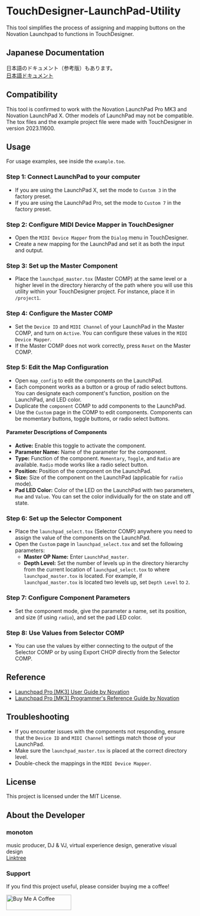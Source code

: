 # TouchDesigner-LaunchPad-Utility

This tool simplifies the process of assigning and mapping buttons on the Novation Launchpad to functions in TouchDesigner.

## Japanese Documentation
日本語のドキュメント（参考版）もあります。  
[日本語ドキュメント](README_JP.md)

## Compatibility
This tool is confirmed to work with the Novation LaunchPad Pro MK3 and Novation LaunchPad X. Other models of LaunchPad may not be compatible.
The tox files and the example project file were made with TouchDesigner in version 2023.11600.

## Usage
For usage examples, see inside the `example.toe`.

### Step 1: Connect LaunchPad to your computer
- If you are using the LaunchPad X, set the mode to `Custom 3` in the factory preset.
- If you are using the LaunchPad Pro, set the mode to `Custom 7` in the factory preset.

### Step 2: Configure MIDI Device Mapper in TouchDesigner
- Open the `MIDI Device Mapper` from the `Dialog` menu in TouchDesigner.
- Create a new mapping for the LaunchPad and set it as both the input and output.

### Step 3: Set up the Master Component
- Place the `launchpad_master.tox` (Master COMP) at the same level or a higher level in the directory hierarchy of the path where you will use this utility within your TouchDesigner project. For instance, place it in `/project1`.

### Step 4: Configure the Master COMP
- Set the `Device ID` and `MIDI Channel` of your LaunchPad in the Master COMP, and turn on `Active`. You can configure these values in the `MIDI Device Mapper`.
- If the Master COMP does not work correctly, press `Reset` on the Master COMP.

### Step 5: Edit the Map Configuration
- Open `map_config` to edit the components on the LaunchPad.
- Each component works as a button or a group of radio select buttons. You can designate each component's function, position on the LaunchPad, and LED color.
- Duplicate the `component` COMP to add components to the LaunchPad.
- Use the `Custom` page in the COMP to edit components. Components can be momentary buttons, toggle buttons, or radio select buttons.

#### Parameter Descriptions of Components
- **Active:** Enable this toggle to activate the component.
- **Parameter Name:** Name of the parameter for the component.
- **Type:** Function of the component. `Momentary`, `Toggle`, and `Radio` are available. `Radio` mode works like a radio select button.
- **Position:** Position of the component on the LaunchPad.
- **Size:** Size of the component on the LaunchPad (applicable for `radio` mode).
- **Pad LED Color:** Color of the LED on the LaunchPad with two parameters, `Hue` and `Value`. You can set the color individually for the on state and off state.

### Step 6: Set up the Selector Component
- Place the `launchpad_select.tox` (Selector COMP) anywhere you need to assign the value of the components on the LaunchPad.
- Open the `Custom` page in `launchpad_select.tox` and set the following parameters:
    - **Master OP Name:** Enter `LaunchPad_master`.
    - **Depth Level:** Set the number of levels up in the directory hierarchy from the current location of `launchpad_select.tox` to where `launchpad_master.tox` is located. For example, if `launchpad_master.tox` is located two levels up, set `Depth Level` to `2`.

### Step 7: Configure Component Parameters
- Set the component mode, give the parameter a name, set its position, and size (if using `radio`), and set the pad LED color.

### Step 8: Use Values from Selector COMP
- You can use the values by either connecting to the output of the Selector COMP or by using Export CHOP directly from the Selector COMP.

## Reference
- [Launchpad Pro [MK3] User Guide by Novation](https://fael-downloads-prod.focusrite.com/customer/prod/s3fs-public/downloads/Launchpad%20Pro%20User%20Guide.pdf)
- [Launchpad Pro [MK3] Programmer's Reference Guide by Novation](https://fael-downloads-prod.focusrite.com/customer/prod/s3fs-public/downloads/LPP3_prog_ref_guide_200415.pdf)

## Troubleshooting
- If you encounter issues with the components not responding, ensure that the `Device ID` and `MIDI Channel` settings match those of your LaunchPad.
- Make sure the `launchpad_master.tox` is placed at the correct directory level.
- Double-check the mappings in the `MIDI Device Mapper`.

## License
This project is licensed under the MIT License.

## About the Developer
### monoton  
music producer, DJ & VJ, virtual experience design, generative visual design  
[Linktree](https://linktr.ee/monoton)

### Support
If you find this project useful, please consider buying me a coffee!

<a href="https://www.buymeacoffee.com/monoton" target="_blank"><img src="https://cdn.buymeacoffee.com/buttons/default-orange.png" alt="Buy Me A Coffee" height="41" width="174"></a>
